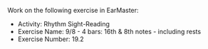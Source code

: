 Work on the following exercise in EarMaster:
- Activity: Rhythm Sight-Reading
- Exercise Name: 9/8 - 4 bars: 16th & 8th notes - including rests
- Exercise Number: 19.2
